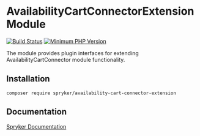 # AvailabilityCartConnectorExtension Module
[![Build Status](https://travis-ci.org/spryker/availability-cart-connector-extension.svg)](https://travis-ci.org/spryker/availability-cart-connector-extension)
[![Minimum PHP Version](https://img.shields.io/badge/php-%3E%3D%207.3-8892BF.svg)](https://php.net/)

The module provides plugin interfaces for extending AvailabilityCartConnector module functionality.

## Installation

```
composer require spryker/availability-cart-connector-extension
```

## Documentation

[Spryker Documentation](https://academy.spryker.com/developing_with_spryker/module_guide/modules.html)
